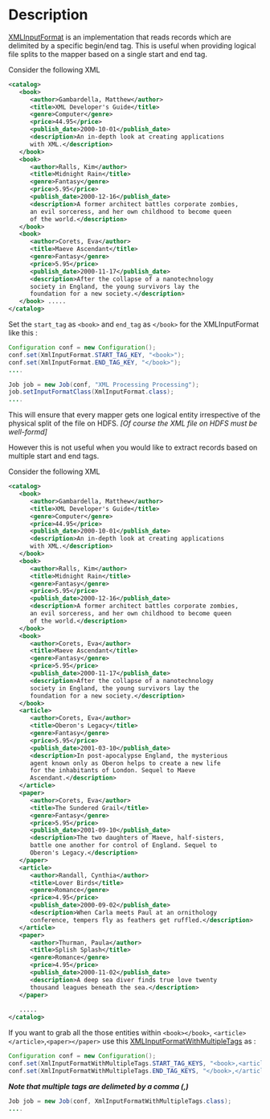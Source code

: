 # Description

[XMLInputFormat](https://github.com/apache/mahout/blob/ad84344e4055b1e6adff5779339a33fa29e1265d/examples/src/main/java/org/apache/mahout/classifier/bayes/XmlInputFormat.java) is an implementation that reads records which are delimited by a specific begin/end tag. This is useful when providing logical file splits to the mapper based on a single start and end tag.

Consider the following XML

```xml
<catalog>
   <book>
      <author>Gambardella, Matthew</author>
      <title>XML Developer's Guide</title>
      <genre>Computer</genre>
      <price>44.95</price>
      <publish_date>2000-10-01</publish_date>
      <description>An in-depth look at creating applications 
      with XML.</description>
   </book>
   <book>
      <author>Ralls, Kim</author>
      <title>Midnight Rain</title>
      <genre>Fantasy</genre>
      <price>5.95</price>
      <publish_date>2000-12-16</publish_date>
      <description>A former architect battles corporate zombies, 
      an evil sorceress, and her own childhood to become queen 
      of the world.</description>
   </book>
   <book>
      <author>Corets, Eva</author>
      <title>Maeve Ascendant</title>
      <genre>Fantasy</genre>
      <price>5.95</price>
      <publish_date>2000-11-17</publish_date>
      <description>After the collapse of a nanotechnology 
      society in England, the young survivors lay the 
      foundation for a new society.</description>
   </book> .....
</catalog>
```

Set the `start_tag` as `<book>` and `end_tag` as `</book>` for the XMLInputFormat like this :

```java
Configuration conf = new Configuration();
conf.set(XmlInputFormat.START_TAG_KEY, "<book>");
conf.set(XmlInputFormat.END_TAG_KEY, "</book>");
....
```

```java
Job job = new Job(conf, "XML Processing Processing");
job.setInputFormatClass(XmlInputFormat.class);
....
```


This will ensure that every mapper gets one logical entity irrespective of the physical split of the file on HDFS. *[Of course the XML file on HDFS must be well-formd]*


However this is not useful when you would like to extract records based on multiple start and end tags.

Consider the following XML

```xml
<catalog>
   <book>
      <author>Gambardella, Matthew</author>
      <title>XML Developer's Guide</title>
      <genre>Computer</genre>
      <price>44.95</price>
      <publish_date>2000-10-01</publish_date>
      <description>An in-depth look at creating applications 
      with XML.</description>
   </book>
   <book>
      <author>Ralls, Kim</author>
      <title>Midnight Rain</title>
      <genre>Fantasy</genre>
      <price>5.95</price>
      <publish_date>2000-12-16</publish_date>
      <description>A former architect battles corporate zombies, 
      an evil sorceress, and her own childhood to become queen 
      of the world.</description>
   </book>
   <book>
      <author>Corets, Eva</author>
      <title>Maeve Ascendant</title>
      <genre>Fantasy</genre>
      <price>5.95</price>
      <publish_date>2000-11-17</publish_date>
      <description>After the collapse of a nanotechnology 
      society in England, the young survivors lay the 
      foundation for a new society.</description>
   </book> 
   <article>
      <author>Corets, Eva</author>
      <title>Oberon's Legacy</title>
      <genre>Fantasy</genre>
      <price>5.95</price>
      <publish_date>2001-03-10</publish_date>
      <description>In post-apocalypse England, the mysterious 
      agent known only as Oberon helps to create a new life 
      for the inhabitants of London. Sequel to Maeve 
      Ascendant.</description>
   </article>
   <paper>
      <author>Corets, Eva</author>
      <title>The Sundered Grail</title>
      <genre>Fantasy</genre>
      <price>5.95</price>
      <publish_date>2001-09-10</publish_date>
      <description>The two daughters of Maeve, half-sisters, 
      battle one another for control of England. Sequel to 
      Oberon's Legacy.</description>
   </paper>
   <article>
      <author>Randall, Cynthia</author>
      <title>Lover Birds</title>
      <genre>Romance</genre>
      <price>4.95</price>
      <publish_date>2000-09-02</publish_date>
      <description>When Carla meets Paul at an ornithology 
      conference, tempers fly as feathers get ruffled.</description>
   </article>
   <paper>
      <author>Thurman, Paula</author>
      <title>Splish Splash</title>
      <genre>Romance</genre>
      <price>4.95</price>
      <publish_date>2000-11-02</publish_date>
      <description>A deep sea diver finds true love twenty 
      thousand leagues beneath the sea.</description>
   </paper>
   
   .....
</catalog>
```

If you want to grab all the those entities within `<book></book>`, `<article></article>`,`<paper></paper>` use this [XMLInputFormatWithMultipleTags]() as :

```java
Configuration conf = new Configuration();
conf.set(XmlInputFormatWithMultipleTags.START_TAG_KEYS, "<book>,<article>,<paper>");
conf.set(XmlInputFormatWithMultipleTags.END_TAG_KEYS, "</book>,</article>,</paper>");
```

***Note that multiple tags are delimeted by a comma (,)*** 

```java
Job job = new Job(conf, XmlInputFormatWithMultipleTags.class);
....
```
